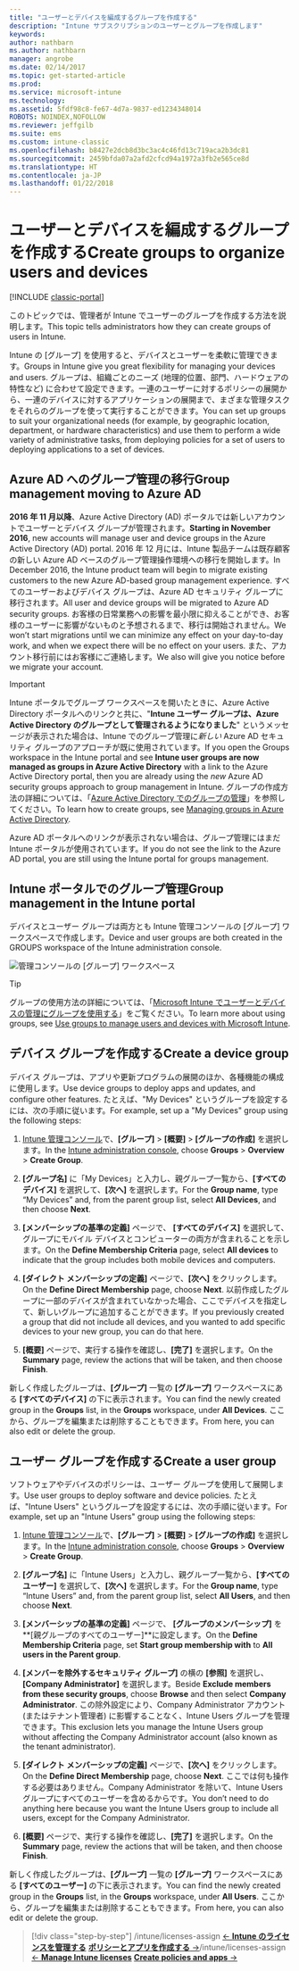 ```yaml
---
title: "ユーザーとデバイスを編成するグループを作成する"
description: "Intune サブスクリプションのユーザーとグループを作成します"
keywords: 
author: nathbarn
ms.author: nathbarn
manager: angrobe
ms.date: 02/14/2017
ms.topic: get-started-article
ms.prod: 
ms.service: microsoft-intune
ms.technology: 
ms.assetid: 5fdf98c8-fe67-4d7a-9837-ed1234348014
ROBOTS: NOINDEX,NOFOLLOW
ms.reviewer: jeffgilb
ms.suite: ems
ms.custom: intune-classic
ms.openlocfilehash: b8427e2dcb8d3bc3ac4c46fd13c719aca2b3dc81
ms.sourcegitcommit: 2459bfda07a2afd2cfcd94a1972a3fb2e565ce8d
ms.translationtype: HT
ms.contentlocale: ja-JP
ms.lasthandoff: 01/22/2018
---
```

# <a name="create-groups-to-organize-users-and-devices"></a><span data-ttu-id="b4c1b-103">ユーザーとデバイスを編成するグループを作成する</span><span class="sxs-lookup"><span data-stu-id="b4c1b-103">Create groups to organize users and devices</span></span>

[!INCLUDE [classic-portal](../includes/classic-portal.md)]

<span data-ttu-id="b4c1b-104">このトピックでは、管理者が Intune でユーザーのグループを作成する方法を説明します。</span><span class="sxs-lookup"><span data-stu-id="b4c1b-104">This topic tells administrators how they can create groups of users in Intune.</span></span>

<span data-ttu-id="b4c1b-105">Intune の [グループ] を使用すると、デバイスとユーザーを柔軟に管理できます。</span><span class="sxs-lookup"><span data-stu-id="b4c1b-105">Groups in Intune give you great flexibility for managing your devices and users.</span></span> <span data-ttu-id="b4c1b-106">グループは、組織ごとのニーズ (地理的位置、部門、ハードウェアの特性など) に合わせて設定できます。一連のユーザーに対するポリシーの展開から、一連のデバイスに対するアプリケーションの展開まで、まざまな管理タスクをそれらのグループを使って実行することができます。</span><span class="sxs-lookup"><span data-stu-id="b4c1b-106">You can set up groups to suit your organizational needs (for example, by geographic location, department, or hardware characteristics) and use them to perform a wide variety of administrative tasks, from deploying policies for a set of users to deploying applications to a set of devices.</span></span>

## <a name="group-management-moving-to-azure-ad"></a><span data-ttu-id="b4c1b-107">Azure AD へのグループ管理の移行</span><span class="sxs-lookup"><span data-stu-id="b4c1b-107">Group management moving to Azure AD</span></span>

<span data-ttu-id="b4c1b-108">**2016 年 11 月以降**、Azure Active Directory (AD) ポータルでは新しいアカウントでユーザーとデバイス グループが管理されます。</span><span class="sxs-lookup"><span data-stu-id="b4c1b-108">**Starting in November 2016**, new accounts will manage user and device groups in the Azure Active Directory (AD) portal.</span></span> <span data-ttu-id="b4c1b-109">2016 年 12 月には、Intune 製品チームは既存顧客の新しい Azure AD ベースのグループ管理操作環境への移行を開始します。</span><span class="sxs-lookup"><span data-stu-id="b4c1b-109">In December 2016, the Intune product team will begin to migrate existing customers to the new Azure AD-based group management experience.</span></span> <span data-ttu-id="b4c1b-110">すべてのユーザーおよびデバイス グループは、Azure AD セキュリティ グループに移行されます。</span><span class="sxs-lookup"><span data-stu-id="b4c1b-110">All user and device groups will be migrated to Azure AD security groups.</span></span> <span data-ttu-id="b4c1b-111">お客様の日常業務への影響を最小限に抑えることができ、お客様のユーザーに影響がないものと予想されるまで、移行は開始されません。</span><span class="sxs-lookup"><span data-stu-id="b4c1b-111">We won’t start migrations until we can minimize any effect on your day-to-day work, and when we expect there will be no effect on your users.</span></span> <span data-ttu-id="b4c1b-112">また、アカウント移行前にはお客様にご連絡します。</span><span class="sxs-lookup"><span data-stu-id="b4c1b-112">We also will give you notice before we migrate your account.</span></span>


>[!IMPORTANT]
>
><span data-ttu-id="b4c1b-113">Intune ポータルでグループ ワークスペースを開いたときに、Azure Active Directory ポータルへのリンクと共に、"**Intune ユーザー グループは、Azure Active Directory のグループとして管理されるようになりました**" というメッセージが表示された場合は、Intune でのグループ管理に*新しい* Azure AD セキュリティ グループのアプローチが既に使用されています。</span><span class="sxs-lookup"><span data-stu-id="b4c1b-113">If you open the Groups workspace in the Intune portal and see **Intune user groups are now managed as groups in Azure Active Directory** with a link to the Azure Active Directory portal, then you are already using the *new* Azure AD security groups approach to group management in Intune.</span></span> <span data-ttu-id="b4c1b-114">グループの作成方法の詳細については、「[Azure Active Directory でのグループの管理](https://docs.microsoft.com/azure/active-directory/active-directory-groups-create-azure-portal)」を参照してください。</span><span class="sxs-lookup"><span data-stu-id="b4c1b-114">To learn how to create groups, see [Managing groups in Azure Active Directory](https://docs.microsoft.com/azure/active-directory/active-directory-groups-create-azure-portal).</span></span>
>
><span data-ttu-id="b4c1b-115">Azure AD ポータルへのリンクが表示されない場合は、グループ管理にはまだ Intune ポータルが使用されています。</span><span class="sxs-lookup"><span data-stu-id="b4c1b-115">If you do not see the link to the Azure AD portal, you are still using the Intune portal for groups management.</span></span>

## <a name="group-management-in-the-intune-portal"></a><span data-ttu-id="b4c1b-116">Intune ポータルでのグループ管理</span><span class="sxs-lookup"><span data-stu-id="b4c1b-116">Group management in the Intune portal</span></span>

<span data-ttu-id="b4c1b-117">デバイスとユーザー グループは両方とも Intune 管理コンソールの [グループ] ワークスペースで作成します。</span><span class="sxs-lookup"><span data-stu-id="b4c1b-117">Device and user groups are both created in the GROUPS workspace of the Intune administration console.</span></span>

![管理コンソールの [グループ] ワークスペース](./media/groups.png)


> [!TIP]
> <span data-ttu-id="b4c1b-119">グループの使用方法の詳細については、「[Microsoft Intune でユーザーとデバイスの管理にグループを使用する](/intune-classic/deploy-use/use-groups-to-manage-users-and-devices-with-microsoft-intune)」をご覧ください。</span><span class="sxs-lookup"><span data-stu-id="b4c1b-119">To learn more about using groups, see [Use groups to manage users and devices with Microsoft Intune](/intune-classic/deploy-use/use-groups-to-manage-users-and-devices-with-microsoft-intune).</span></span>


## <a name="create-a-device-group"></a><span data-ttu-id="b4c1b-120">デバイス グループを作成する</span><span class="sxs-lookup"><span data-stu-id="b4c1b-120">Create a device group</span></span>
<span data-ttu-id="b4c1b-121">デバイス グループは、アプリや更新プログラムの展開のほか、各種機能の構成に使用します。</span><span class="sxs-lookup"><span data-stu-id="b4c1b-121">Use device groups to deploy apps and updates, and configure other features.</span></span> <span data-ttu-id="b4c1b-122">たとえば、"My Devices" というグループを設定するには、次の手順に従います。</span><span class="sxs-lookup"><span data-stu-id="b4c1b-122">For example, set up a "My Devices" group using the following steps:</span></span>

1.  <span data-ttu-id="b4c1b-123">[Intune 管理コンソール](https://manage.microsoft.com/)で、**[グループ]** > **[概要]** > **[グループの作成]** を選択します。</span><span class="sxs-lookup"><span data-stu-id="b4c1b-123">In the [Intune administration console](https://manage.microsoft.com/), choose **Groups** > **Overview** > **Create Group**.</span></span>

2.  <span data-ttu-id="b4c1b-124">**[グループ名]** に「My Devices」と入力し、親グループ一覧から、**[すべてのデバイス]** を選択して、**[次へ]** を選択します。</span><span class="sxs-lookup"><span data-stu-id="b4c1b-124">For the **Group name**, type “My Devices” and, from the parent group list, select **All Devices**, and then choose **Next**.</span></span>

3.  <span data-ttu-id="b4c1b-125">**[メンバーシップの基準の定義]** ページで、 **[すべてのデバイス]** を選択して、グループにモバイル デバイスとコンピューターの両方が含まれることを示します。</span><span class="sxs-lookup"><span data-stu-id="b4c1b-125">On the **Define Membership Criteria** page, select **All devices** to indicate that the group includes both mobile devices and computers.</span></span>

4.  <span data-ttu-id="b4c1b-126">**[ダイレクト メンバーシップの定義]** ページで、**[次へ]** をクリックします。</span><span class="sxs-lookup"><span data-stu-id="b4c1b-126">On the **Define Direct Membership** page, choose **Next**.</span></span> <span data-ttu-id="b4c1b-127">以前作成したグループに一部のデバイスが含まれていなかった場合、ここでデバイスを指定して、新しいグループに追加することができます。</span><span class="sxs-lookup"><span data-stu-id="b4c1b-127">If you previously created a group that did not include all devices, and you wanted to add specific devices to your new group, you can do that here.</span></span>

5.  <span data-ttu-id="b4c1b-128">**[概要]** ページで、実行する操作を確認し、**[完了]** を選択します。</span><span class="sxs-lookup"><span data-stu-id="b4c1b-128">On the **Summary** page, review the actions that will be taken, and then choose **Finish**.</span></span>

<span data-ttu-id="b4c1b-129">新しく作成したグループは、**[グループ]** 一覧の **[グループ]** ワークスペースにある **[すべてのデバイス]** の下に表示されます。</span><span class="sxs-lookup"><span data-stu-id="b4c1b-129">You can find the newly created group in the **Groups** list, in the **Groups** workspace, under **All Devices**.</span></span> <span data-ttu-id="b4c1b-130">ここから、グループを編集または削除することもできます。</span><span class="sxs-lookup"><span data-stu-id="b4c1b-130">From here, you can also edit or delete the group.</span></span>

## <a name="create-a-user-group"></a><span data-ttu-id="b4c1b-131">ユーザー グループを作成する</span><span class="sxs-lookup"><span data-stu-id="b4c1b-131">Create a user group</span></span>
<span data-ttu-id="b4c1b-132">ソフトウェアやデバイスのポリシーは、ユーザー グループを使用して展開します。</span><span class="sxs-lookup"><span data-stu-id="b4c1b-132">Use user groups to deploy software and device policies.</span></span> <span data-ttu-id="b4c1b-133">たとえば、"Intune Users" というグループを設定するには、次の手順に従います。</span><span class="sxs-lookup"><span data-stu-id="b4c1b-133">For example, set up an "Intune Users" group using the following steps:</span></span>

1.  <span data-ttu-id="b4c1b-134">[Intune 管理コンソール](https://manage.microsoft.com/)で、**[グループ]** > **[概要]** > **[グループの作成]** を選択します。</span><span class="sxs-lookup"><span data-stu-id="b4c1b-134">In the [Intune administration console](https://manage.microsoft.com/), choose **Groups** > **Overview** > **Create Group**.</span></span>

2.  <span data-ttu-id="b4c1b-135">**[グループ名]** に「Intune Users」と入力し、親グループ一覧から、**[すべてのユーザー]** を選択して、**[次へ]** を選択します。</span><span class="sxs-lookup"><span data-stu-id="b4c1b-135">For the **Group name**, type “Intune Users” and, from the parent group list, select **All Users**, and then choose **Next**.</span></span>

3.  <span data-ttu-id="b4c1b-136">**[メンバーシップの基準の定義]** ページで、 **[グループのメンバーシップ]** を **[親グループのすべてのユーザー]**に設定します。</span><span class="sxs-lookup"><span data-stu-id="b4c1b-136">On the **Define Membership Criteria** page, set **Start group membership with** to **All users in the Parent group**.</span></span>

4.  <span data-ttu-id="b4c1b-137">**[メンバーを除外するセキュリティ グループ]** の横の **[参照]** を選択し、**[Company Administrator]** を選択します。</span><span class="sxs-lookup"><span data-stu-id="b4c1b-137">Beside **Exclude members from these security groups**, choose **Browse** and then select **Company Administrator**.</span></span> <span data-ttu-id="b4c1b-138">この除外設定により、Company Administrator アカウント (またはテナント管理者) に影響することなく、Intune Users グループを管理できます。</span><span class="sxs-lookup"><span data-stu-id="b4c1b-138">This exclusion lets you manage the Intune Users group without affecting the Company Administrator account (also known as the tenant administrator).</span></span>

5.  <span data-ttu-id="b4c1b-139">**[ダイレクト メンバーシップの定義]** ページで、**[次へ]** をクリックします。</span><span class="sxs-lookup"><span data-stu-id="b4c1b-139">On the **Define Direct Membership** page, choose **Next**.</span></span> <span data-ttu-id="b4c1b-140">ここでは何も操作する必要はありません。Company Administrator を除いて、Intune Users グループにすべてのユーザーを含めるからです。</span><span class="sxs-lookup"><span data-stu-id="b4c1b-140">You don’t need to do anything here because you want the Intune Users group to include all users, except for the Company Administrator.</span></span>

6.  <span data-ttu-id="b4c1b-141">**[概要]** ページで、実行する操作を確認し、**[完了]** を選択します。</span><span class="sxs-lookup"><span data-stu-id="b4c1b-141">On the **Summary** page, review the actions that will be taken, and then choose **Finish**.</span></span>

<span data-ttu-id="b4c1b-142">新しく作成したグループは、**[グループ]** 一覧の **[グループ]** ワークスペースにある **[すべてのユーザー]** の下に表示されます。</span><span class="sxs-lookup"><span data-stu-id="b4c1b-142">You can find the newly created group in the **Groups** list, in the **Groups** workspace, under **All Users**.</span></span> <span data-ttu-id="b4c1b-143">ここから、グループを編集または削除することもできます。</span><span class="sxs-lookup"><span data-stu-id="b4c1b-143">From here, you can also edit or delete the group.</span></span>

> [!div class="step-by-step"]
> <span data-ttu-id="b4c1b-144">/intune/licenses-assign [&larr; **Intune のライセンスを管理する**](/intune/licenses-assign) [**ポリシーとアプリを作成する** &rarr;](.\start-with-a-paid-subscription-to-microsoft-intune-step-6.md)</span><span class="sxs-lookup"><span data-stu-id="b4c1b-144">/intune/licenses-assign [&larr; **Manage Intune licenses**](/intune/licenses-assign)       [**Create policies and apps** &rarr;](.\start-with-a-paid-subscription-to-microsoft-intune-step-6.md)</span></span>  
